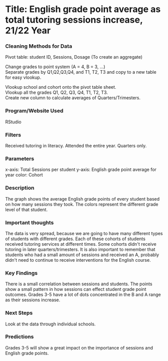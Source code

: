 # Title: English grade point average as total tutoring sessions increase, 21/22 Year

### Cleaning Methods for Data

Pivot table: student ID, Sessions, Dosage (To create an aggregate)  

Change grades to point system (A = 4, B = 3, ...)  
Separate grades by Q1,Q2,Q3,Q4, and T1, T2, T3 and copy to a new table for easy vlookup.  

Vlookup school and cohort onto the pivot table sheet.  
Vlookup all the grades Q1, Q2, Q3, Q4, T1, T2, T3.  
Create new column to calculate averages of Quarters/Trimesters.

### Program/Website Used

RStudio

### Filters

Received tutoring in literacy.
Attended the entire year.
Quarters only.

### Parameters

x-axis: Total Sessions per student
y-axis: English grade point average for year
color: Cohort

### Description

The graph shows the average English grade points of every student based on how many sessions they took. The colors represent the different grade level of that student.

### Important thoughts

The data is very spread, because we are going to have many different types of students with different grades. Each of these cohorts of students received tutoring services at different times. Some cohorts didn't receive tutoring in later quarters/trimesters. It is also important to remember that students who had a small amount of sessions and received an A, probably didn't need to continue to receive interventions for the English course.

### Key Findings

There is a small correlation between sessions and students. The points show a small pattern in how sessions can effect student grade point outcomes. Grades 3-5 have a lot of dots concentrated in the B and A range as their sessions increase.

### Next Steps

Look at the data through individual schools.

### Predictions

Grades 3-5 will show a great impact on the importance of sessions and English grade points.